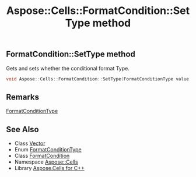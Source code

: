 ﻿---
title: Aspose::Cells::FormatCondition::SetType method
linktitle: SetType
second_title: Aspose.Cells for C++ API Reference
description: 'Aspose::Cells::FormatCondition::SetType method. Gets and sets whether the conditional format Type in C++.'
type: docs
weight: 2000
url: /cpp/aspose.cells/formatcondition/settype/
---
## FormatCondition::SetType method


Gets and sets whether the conditional format Type.

```cpp
void Aspose::Cells::FormatCondition::SetType(FormatConditionType value)
```

## Remarks


[FormatConditionType](../../formatconditiontype/)
## See Also

* Class [Vector](../../vector/)
* Enum [FormatConditionType](../../formatconditiontype/)
* Class [FormatCondition](../)
* Namespace [Aspose::Cells](../../)
* Library [Aspose.Cells for C++](../../../)
